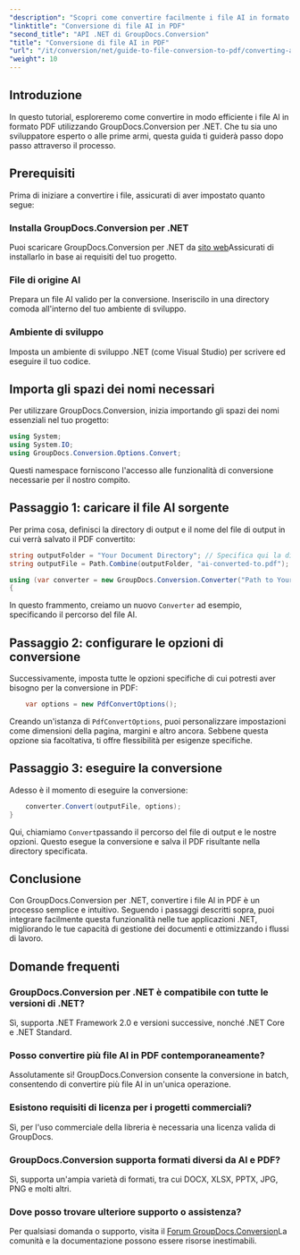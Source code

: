 ```yaml
---
"description": "Scopri come convertire facilmente i file AI in formato PDF utilizzando GroupDocs.Conversion per .NET. Questo tutorial ti guiderà attraverso l'installazione, la configurazione del codice e il processo di conversione."
"linktitle": "Conversione di file AI in PDF"
"second_title": "API .NET di GroupDocs.Conversion"
"title": "Conversione di file AI in PDF"
"url": "/it/conversion/net/guide-to-file-conversion-to-pdf/converting-ai-to-pdf/"
"weight": 10
---
```


## Introduzione

In questo tutorial, esploreremo come convertire in modo efficiente i file AI in formato PDF utilizzando GroupDocs.Conversion per .NET. Che tu sia uno sviluppatore esperto o alle prime armi, questa guida ti guiderà passo dopo passo attraverso il processo.

## Prerequisiti

Prima di iniziare a convertire i file, assicurati di aver impostato quanto segue:

### Installa GroupDocs.Conversion per .NET

Puoi scaricare GroupDocs.Conversion per .NET da [sito web](https://releases.groupdocs.com/conversion/net/)Assicurati di installarlo in base ai requisiti del tuo progetto.

### File di origine AI

Prepara un file AI valido per la conversione. Inseriscilo in una directory comoda all'interno del tuo ambiente di sviluppo.

### Ambiente di sviluppo

Imposta un ambiente di sviluppo .NET (come Visual Studio) per scrivere ed eseguire il tuo codice.

## Importa gli spazi dei nomi necessari

Per utilizzare GroupDocs.Conversion, inizia importando gli spazi dei nomi essenziali nel tuo progetto:

```csharp
using System;
using System.IO;
using GroupDocs.Conversion.Options.Convert;
```
Questi namespace forniscono l'accesso alle funzionalità di conversione necessarie per il nostro compito.

## Passaggio 1: caricare il file AI sorgente

Per prima cosa, definisci la directory di output e il nome del file di output in cui verrà salvato il PDF convertito:

```csharp
string outputFolder = "Your Document Directory"; // Specifica qui la directory dei tuoi documenti
string outputFile = Path.Combine(outputFolder, "ai-converted-to.pdf");

using (var converter = new GroupDocs.Conversion.Converter("Path to Your AI File"))
{
```

In questo frammento, creiamo un nuovo `Converter` ad esempio, specificando il percorso del file AI.

## Passaggio 2: configurare le opzioni di conversione

Successivamente, imposta tutte le opzioni specifiche di cui potresti aver bisogno per la conversione in PDF:

```csharp
    var options = new PdfConvertOptions();
```
Creando un'istanza di `PdfConvertOptions`, puoi personalizzare impostazioni come dimensioni della pagina, margini e altro ancora. Sebbene questa opzione sia facoltativa, ti offre flessibilità per esigenze specifiche.

## Passaggio 3: eseguire la conversione

Adesso è il momento di eseguire la conversione:

```csharp
    converter.Convert(outputFile, options);
}
```
Qui, chiamiamo `Convert`passando il percorso del file di output e le nostre opzioni. Questo esegue la conversione e salva il PDF risultante nella directory specificata.

## Conclusione

Con GroupDocs.Conversion per .NET, convertire i file AI in PDF è un processo semplice e intuitivo. Seguendo i passaggi descritti sopra, puoi integrare facilmente questa funzionalità nelle tue applicazioni .NET, migliorando le tue capacità di gestione dei documenti e ottimizzando i flussi di lavoro.

## Domande frequenti

### GroupDocs.Conversion per .NET è compatibile con tutte le versioni di .NET?

Sì, supporta .NET Framework 2.0 e versioni successive, nonché .NET Core e .NET Standard.

### Posso convertire più file AI in PDF contemporaneamente?

Assolutamente sì! GroupDocs.Conversion consente la conversione in batch, consentendo di convertire più file AI in un'unica operazione.

### Esistono requisiti di licenza per i progetti commerciali?

Sì, per l'uso commerciale della libreria è necessaria una licenza valida di GroupDocs.

### GroupDocs.Conversion supporta formati diversi da AI e PDF?

Sì, supporta un'ampia varietà di formati, tra cui DOCX, XLSX, PPTX, JPG, PNG e molti altri.

### Dove posso trovare ulteriore supporto o assistenza?

Per qualsiasi domanda o supporto, visita il [Forum GroupDocs.Conversion](https://forum.groupdocs.com/c/conversion/11)La comunità e la documentazione possono essere risorse inestimabili.